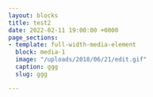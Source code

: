 ```yaml
---
layout: blocks
title: test2
date: 2022-02-11 19:00:00 +0000
page_sections:
- template: full-width-media-element
  block: media-1
  image: "/uploads/2018/06/21/edit.gif"
  caption: ggg
  slug: ggg

---
```

